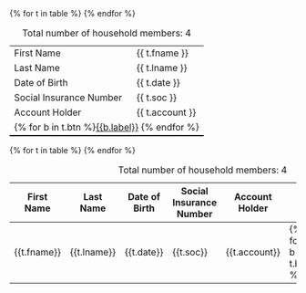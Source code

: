 <style>
.buttonlist {
  display: flex;
  gap: 10px;
}

</style>
<div class="small-table">
<table style="width: 98%;">
<caption>Total number of household members: 4</caption>
{% for t in table %}
<tr><td>First Name</td><td>{{ t.fname }}</td></tr>
<tr><td>Last Name</td><td>{{ t.lname }}</td></tr>
<tr><td>Date of Birth</td><td>{{ t.date }}</td></tr>
<tr><td>Social Insurance Number</td><td>{{ t.soc }}</td></tr>
<tr><td>Account Holder</td><td>{{ t.account }}</td></tr>
<tr><td colspan="2" style="border-bottom: 2px #000 solid;" class="ontario-table-highlight">{% for b in t.btn %}<a href="#" >{{b.label}}</a> {% endfor %}</td></tr>
{% endfor %}
</table>
</div>


<div class="large-table ontario-table-div">
<table>
<caption>Total number of household members: 4</caption>
<thead>
<tr>
    <th>First Name</th><th>Last Name</th><th>Date of Birth<th>Social Insurance Number</th><th>Account Holder</th><th></th>
</tr>
</thead>
{% for t in table %}
<tr>
<td>{{t.fname}}</td><td>{{t.lname}}</td><td>{{t.date}}</td><td>{{t.soc}}</td><td>{{t.account}}</td>
<td class="buttonlist">{% for b in t.btn %}<a href="#" >{{b.label}}</a> {% endfor %}
</td>
</tr>
{% endfor %}
</table>
</div>
